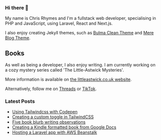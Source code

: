 ### Hi there 👋

My name is Chris Rhymes and I'm a fullstack web developer, specialising in PHP and JavaScript, using Laravel, React and Next.js.

I also enjoy creating Jekyll themes, such as [Bulma Clean Theme](https://github.com/chrisrhymes/bulma-clean-theme) and [Mere Blog Theme](https://github.com/chrisrhymes/mere-blog-theme).

## Books

As well as being a developer, I also enjoy writing. I am currently working on a cozy mystery series called 'The Little-Astwick Mysteries'.

More information is available on [the littleastwick.co.uk website](https://www.littleastwick.co.uk).

Alternatively, follow me on [Threads](https://www.threads.net/@chrisrhymes) or [TikTok](https://www.tiktok.com/@csrhymes).

<!--
**chrisrhymes/chrisrhymes** is a ✨ _special_ ✨ repository because its `README.md` (this file) appears on your GitHub profile.

Here are some ideas to get you started:

- 🔭 I’m currently working on ...
- 🌱 I’m currently learning ...
- 👯 I’m looking to collaborate on ...
- 🤔 I’m looking for help with ...
- 💬 Ask me about ...
- 📫 How to reach me: ...
- 😄 Pronouns: ...
- ⚡ Fun fact: ...
-->

### Latest Posts

<!--START_SECTION:feed-->
* [Using Tailwindcss with Codepen](https:&#x2F;&#x2F;www.csrhymes.com&#x2F;2025&#x2F;07&#x2F;29&#x2F;using-tailwindcss-with-codepen.html)
* [Creating a custom toggle in TailwindCSS](https:&#x2F;&#x2F;www.csrhymes.com&#x2F;2025&#x2F;07&#x2F;29&#x2F;creating-a-custom-toggle-in-tailwindcss.html)
* [Five book blurb writing observations](https:&#x2F;&#x2F;www.csrhymes.com&#x2F;2025&#x2F;06&#x2F;06&#x2F;blurb-writing-observations.html)
* [Creating a Kindle formatted book from Google Docs](https:&#x2F;&#x2F;www.csrhymes.com&#x2F;2025&#x2F;05&#x2F;20&#x2F;creating-a-kindle-book-from-google-docs.html)
* [Hosting a Laravel app with AWS Beanstalk](https:&#x2F;&#x2F;www.csrhymes.com&#x2F;2025&#x2F;04&#x2F;07&#x2F;hosting-a-laravel-app-with-aws-beanstalk.html)
<!--END_SECTION:feed-->
